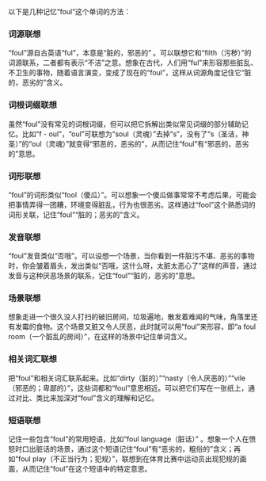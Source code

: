 以下是几种记忆“foul”这个单词的方法：

### 词源联想
“foul”源自古英语“ful”，本意是“脏的，邪恶的” 。可以联想它和“filth（污秽）”的词源联系，二者都有表示“不洁”之意。想象在古代，人们用“ful”来形容那些脏乱、不卫生的事物，随着语言演变，变成了现在的“foul”，这样从词源角度记住它“脏的，恶劣的”含义。

### 词根词缀联想
虽然“foul”没有常见的词根词缀，但可以把它拆解出类似常见词缀的部分辅助记忆。比如“f - oul”，“oul”可联想为“soul（灵魂）”去掉“s”，没有了“s（圣洁，神圣）”的“oul（灵魂）”就变得“邪恶的，恶劣的”，从而记住“foul”有“邪恶的，恶劣的”意思。

### 词形联想
“foul”的词形类似“fool（傻瓜）”。可以想象一个傻瓜做事常常不考虑后果，可能会把事情弄得一团糟，环境变得脏乱，行为也很恶劣。这样通过“fool”这个熟悉词的词形关联，记住“foul”“脏的；恶劣的”含义。

### 发音联想
“foul”发音类似“否哦”。可以设想一个场景，当你看到一件脏污不堪、恶劣的事物时，你会皱着眉头，发出类似“否哦，这什么呀，太脏太恶心了”这样的声音，通过发音与这种厌恶场景的联系，记住“foul”“脏的，恶劣的”意思。

### 场景联想
想象走进一个很久没人打扫的破旧房间，垃圾遍地，散发着难闻的气味，角落里还有发霉的食物。这个场景又脏又令人厌恶，此时就可以用“foul”来形容，即“a foul room（一个脏乱的房间）”，在这样的场景中记住单词含义。

### 相关词汇联想
把“foul”和相关词汇联系起来。比如“dirty（脏的）”“nasty（令人厌恶的）”“vile（邪恶的；卑鄙的）”，这些词都和“foul”意思相近。可以把它们写在一张纸上，通过对比、类比来加深对“foul”含义的理解和记忆。

### 短语联想
记住一些包含“foul”的常用短语，比如“foul language（脏话）” 。想象一个人在愤怒时口出脏话的场景，通过这个短语记住“foul”有“恶劣的，粗俗的”含义；再如“foul play（不正当行为；犯规）”，联想到在体育比赛中运动员出现犯规的画面，从而记住“foul”在这个短语中的特定意思。 